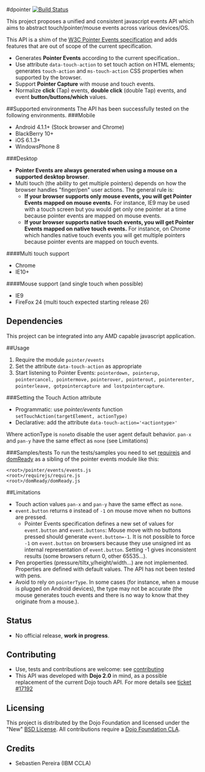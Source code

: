 #dpointer [![Build Status](https://travis-ci.org/ibm-dojo/dpointer.png?branch=master)](https://travis-ci.org/ibm-dojo/dpointer)

This project proposes a unified and consistent javascript events API which aims to abstract touch/pointer/mouse events across various devices/OS. 

This API is a shim of the [W3C Pointer Events specification][W3C_pointer] and adds features that are out of scope of the current specification.

- Generates **Pointer Events** according to the current specification..
- Use attribute `data-touch-action` to set touch action on HTML elements; generates `touch-action` and `ms-touch-action` CSS properties when supported by the browser.
- Support **Pointer Capture** with mouse and touch events.
- Normalize **click** (Tap) events, **double click** (double Tap) events, and event **button/buttons/which** values.

##Supported environments
The API has been successfully tested on the following environments.
###Mobile

- Android 4.1.1+ (Stock browser and Chrome)
- BlackBerry 10+
- iOS 6.1.3+
- WindowsPhone 8

###Desktop
- **Pointer Events are always generated when using a mouse on a supported desktop browser**. 
- Multi touch (the ability to get multiple pointers) depends on how the browser handles "finger/pen" user actions. The general rule is:
	- **If your browser supports only mouse events, you will get Pointer Events mapped on mouse events.** For instance, IE9 may be used with a touch screen but you would get only one pointer at a time because pointer events are mapped on mouse events. 
	- **If your browser supports native touch events, you will get Pointer Events mapped on native touch events.** For instance, on Chrome which handles native touch events you will get multiple pointers because pointer events are mapped on touch events.

####Multi touch support
- Chrome
- IE10+

####Mouse support (and single touch when possible)
- IE9
- FireFox 24 (multi touch expected starting release 26)

## Dependencies
This project can be integrated into any AMD capable javascript application. 

##Usage
1. Require the module `pointer/events`
2. Set the attribute `data-touch-action` as appropriate
2. Start listening to Pointer Events: 
`pointerdown, pointerup, pointercancel, pointermove,`
`pointerover, pointerout, pointerenter, pointerleave, gotpointercapture and lostpointercapture`.

###Setting the Touch Action attribute
- Programmatic: use *pointer/events* function `setTouchAction(targetElement, actionType)`
- Declarative: add the attribute `data-touch-action='<actiontype>'`

Where actionType is `none`to disable the user agent default behavior. `pan-x` and `pan-y` have the same effect as `none` (see Limitations)

###Samples/tests
To run the tests/samples you need to set [requirejs] and [domReady] as a sibling of the pointer events module like this:

	<root>/pointer/events/events.js
	<root>/requirejs/require.js
	<root>/domReady/domReady.js

##Limitations
- Touch action values `pan-x` and `pan-y` have the same effect as `none`.
- `event.button` returns `0` instead of `-1` on mouse move when no buttons are pressed.
	- Pointer Events specification defines a new set of values for `event.button` and `event.buttons`: Mouse move with no buttons pressed should generate `event.button=-1`. It is not possible to force `-1` on `event.button` on browsers because they use unsigned int as internal representation of `event.button`. Setting -1 gives inconsistent results (some browsers return 0, other 65535...).
- Pen properties (pressure/tiltx,y/height/width...) are not implemented. Properties are defined with default values. The API has not been tested with pens.
- Avoid to rely on `pointerType`. In some cases (for instance, when a mouse is plugged on Android devices), the type may not be accurate (the mouse generates touch events and there is no way to know that they originate from a mouse.).


## Status
- No official release, **work in progress**.

## Contributing
- Use, tests and contributions are welcome: see [contributing]
- This API was developed with **Dojo 2.0** in mind, as a possible replacement of the current Dojo touch API. For more details see [ticket #17192][T_17192]

## Licensing
This project is distributed by the Dojo Foundation and licensed under the "New" [BSD License]. All contributions require a [Dojo Foundation CLA].

## Credits
* Sebastien Pereira (IBM CCLA)

[W3C_pointer]: http://www.w3.org/TR/pointerevents
[T_17192]: https://bugs.dojotoolkit.org/ticket/17192
[contributing]: CONTRIBUTING.md
[BSD License]: https://github.com/dojo/dojo/blob/master/LICENSE#L13-L41
[Dojo Foundation CLA]: http://dojofoundation.org/about/claForm
[requirejs]: https://github.com/jrburke/requirejs
[domReady]: https://github.com/requirejs/domReady
